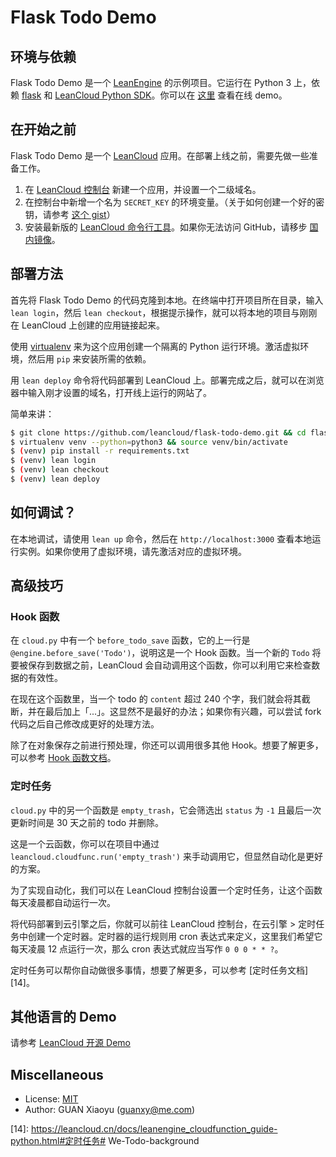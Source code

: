 # Flask Todo Demo

## 环境与依赖

Flask Todo Demo 是一个 [LeanEngine][1] 的示例项目。它运行在 Python 3 上，依赖 [flask][2] 和 [LeanCloud Python SDK][3]。你可以在 [这里][11] 查看在线 demo。

## 在开始之前

Flask Todo Demo 是一个 [LeanCloud][4] 应用。在部署上线之前，需要先做一些准备工作。

1. 在 [LeanCloud 控制台][5] 新建一个应用，并设置一个二级域名。
2. 在控制台中新增一个名为 `SECRET_KEY` 的环境变量。（关于如何创建一个好的密钥，请参考 [这个 gist][6]）
3. 安装最新版的 [LeanCloud 命令行工具][7]。如果你无法访问 GitHub，请移步 [国内镜像](http://releases.leanapp.cn/#/leancloud/lean-cli/releases)。

## 部署方法

首先将 Flask Todo Demo 的代码克隆到本地。在终端中打开项目所在目录，输入 `lean login`，然后 `lean checkout`，根据提示操作，就可以将本地的项目与刚刚在 LeanCloud 上创建的应用链接起来。

使用 [virtualenv][8] 来为这个应用创建一个隔离的 Python 运行环境。激活虚拟环境，然后用 `pip` 来安装所需的依赖。

用 `lean deploy` 命令将代码部署到 LeanCloud 上。部署完成之后，就可以在浏览器中输入刚才设置的域名，打开线上运行的网站了。

简单来讲：

```bash
$ git clone https://github.com/leancloud/flask-todo-demo.git && cd flask-todo-demo
$ virtualenv venv --python=python3 && source venv/bin/activate
$ (venv) pip install -r requirements.txt
$ (venv) lean login
$ (venv) lean checkout
$ (venv) lean deploy
```

## 如何调试？

在本地调试，请使用 `lean up` 命令，然后在 `http://localhost:3000` 查看本地运行实例。如果你使用了虚拟环境，请先激活对应的虚拟环境。

## 高级技巧

### Hook 函数

在 `cloud.py` 中有一个 `before_todo_save` 函数，它的上一行是 `@engine.before_save('Todo')`，说明这是一个 Hook 函数。当一个新的 `Todo` 将要被保存到数据之前，LeanCloud 会自动调用这个函数，你可以利用它来检查数据的有效性。

在现在这个函数里，当一个 todo 的 `content` 超过 240 个字，我们就会将其截断，并在最后加上「...」。这显然不是最好的办法；如果你有兴趣，可以尝试 fork 代码之后自己修改成更好的处理方法。

除了在对象保存之前进行预处理，你还可以调用很多其他 Hook。想要了解更多，可以参考 [Hook 函数文档][13]。

### 定时任务

`cloud.py` 中的另一个函数是 `empty_trash`，它会筛选出 `status` 为 `-1` 且最后一次更新时间是 30 天之前的 todo 并删除。

这是一个云函数，你可以在项目中通过 `leancloud.cloudfunc.run('empty_trash')` 来手动调用它，但显然自动化是更好的方案。

为了实现自动化，我们可以在 LeanCloud 控制台设置一个定时任务，让这个函数每天凌晨都自动运行一次。

将代码部署到云引擎之后，你就可以前往 LeanCloud 控制台，在云引擎 > 定时任务中创建一个定时器。定时器的运行规则用 cron 表达式来定义，这里我们希望它每天凌晨 12 点运行一次，那么 cron 表达式就应当写作 `0 0 0 * * ?`。

定时任务可以帮你自动做很多事情，想要了解更多，可以参考 [定时任务文档][14]。

## 其他语言的 Demo

请参考 [LeanCloud 开源 Demo][12]

## Miscellaneous

* License: [MIT][9]
* Author: GUAN Xiaoyu ([guanxy@me.com][10])

[1]: https://leancloud.cn/docs/leanengine_overview.html
[2]: http://flask.pocoo.org
[3]: https://github.com/leancloud/python-sdk
[4]: https://leancloud.cn/
[5]: https://leancloud.cn/dashboard/applist.html#/apps
[6]: https://gist.github.com/nervouna/cd58fb09c22826eaaff996793de72d85
[7]: https://github.com/leancloud/lean-cli/releases/latest
[8]: https://github.com/pypa/virtualenv
[9]: https://github.com/leancloud/flask-todo-demo/blob/master/LICENSE
[10]: mailto:guanxy@me.com
[11]: https://flask-todo-demo.leanapp.cn
[12]: https://leancloud.cn/docs/demo.html#/web
[13]: https://leancloud.cn/docs/leanengine_cloudfunction_guide-python.html#Hook_函数
[14]: https://leancloud.cn/docs/leanengine_cloudfunction_guide-python.html#定时任务#   W e - T o d o - b a c k g r o u n d  
 